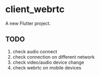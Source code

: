 # client_webrtc

A new Flutter project.

## TODO

1. check audio connect
2. check connection on different network
3. check video/audio device change
4. check webrtc on mobile devices
